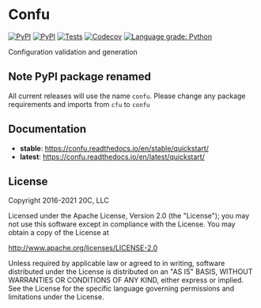 # Confu

[![PyPI](https://img.shields.io/pypi/v/confu.svg?maxAge=60)](https://pypi.python.org/pypi/confu)
[![PyPI](https://img.shields.io/pypi/pyversions/confu.svg?maxAge=600)](https://pypi.python.org/pypi/confu)
[![Tests](https://github.com/20c/confu/workflows/tests/badge.svg)](https://github.com/20c/confu)
[![Codecov](https://img.shields.io/codecov/c/github/20c/confu/master.svg?maxAge=60)](https://codecov.io/github/20c/confu)
[![Language grade: Python](https://img.shields.io/lgtm/grade/python/g/20c/confu.svg?logo=lgtm&logoWidth=18)](https://lgtm.com/projects/g/20c/confu/context:python)

Configuration validation and generation


## Note PyPI package renamed

All current releases will use the name `confu`. Please change any package requirements and imports from `cfu` to `confu`

## Documentation

  - **stable**: https://confu.readthedocs.io/en/stable/quickstart/
  - **latest**: https://confu.readthedocs.io/en/latest/quickstart/

## License

Copyright 2016-2021 20C, LLC

Licensed under the Apache License, Version 2.0 (the "License");
you may not use this software except in compliance with the License.
You may obtain a copy of the License at

   http://www.apache.org/licenses/LICENSE-2.0

Unless required by applicable law or agreed to in writing, software
distributed under the License is distributed on an "AS IS" BASIS,
WITHOUT WARRANTIES OR CONDITIONS OF ANY KIND, either express or implied.
See the License for the specific language governing permissions and
limitations under the License.